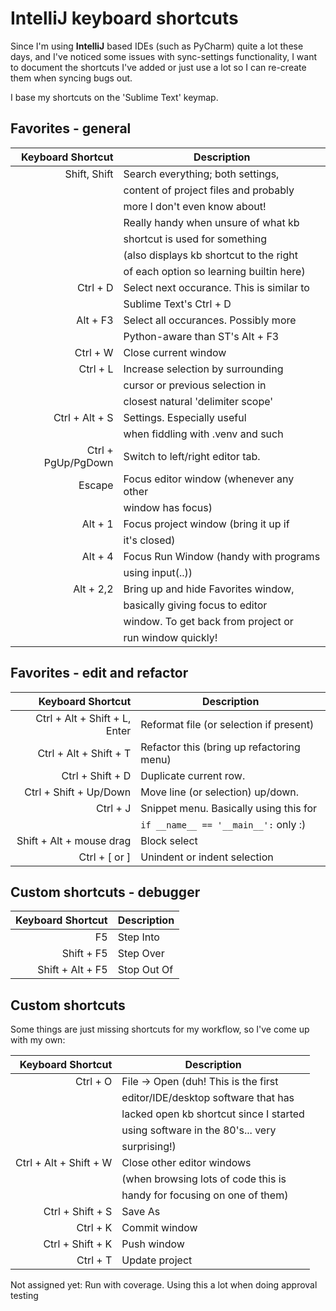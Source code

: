 IntelliJ keyboard shortcuts
===========================

Since I'm using __IntelliJ__ based IDEs (such as PyCharm) quite a lot these days, and I've noticed some issues with sync-settings functionality, I want to document the shortcuts I've added or just use a lot so I can re-create them when syncing bugs out.

I base my shortcuts on the 'Sublime Text' keymap.


Favorites - general
-------------------

|    Keyboard Shortcut           |     Description                             |
|-------------------------------:|---------------------------------------------|
|                   Shift, Shift | Search everything; both settings,           |
|                                | content of project files and probably       |
|                                | more I don't even know about!               |
|                                | Really handy when unsure of what kb         |
|                                | shortcut is used for something              |
|                                | (also displays kb shortcut to the right     |
|                                | of each option so learning builtin here)    |
|                       Ctrl + D | Select next occurance. This is similar to   |
|                                | Sublime Text's Ctrl + D                     |
|                       Alt + F3 | Select all occurances. Possibly more        |
|                                | Python-aware than ST's Alt + F3             |
|                       Ctrl + W | Close current window                        |
|                       Ctrl + L | Increase selection by surrounding           |
|                                | cursor or previous selection in             |
|                                | closest natural 'delimiter scope'           |
|                 Ctrl + Alt + S | Settings. Especially useful                 |
|                                | when fiddling with .venv and such           |
|             Ctrl + PgUp/PgDown | Switch to left/right editor tab.            |
|                         Escape | Focus editor window (whenever any other     |
|                                | window has focus)                           |
|                        Alt + 1 | Focus project window (bring it up if        |
|                                | it's closed)                                |
|                        Alt + 4 | Focus Run Window (handy with programs       |
|                                | using input(..))                            |
|                      Alt + 2,2 | Bring up and hide Favorites window,         |
|                                | basically giving focus to editor            |
|                                | window. To get back from project or         |
|                                | run window quickly!                         |

 
Favorites - edit and refactor
-----------------------------

|    Keyboard Shortcut           |     Description                             |
|-------------------------------:|---------------------------------------------|
| Ctrl + Alt + Shift + L, Enter  |   Reformat file (or selection if present)   |
| Ctrl + Alt + Shift + T         |   Refactor this (bring up refactoring menu) |
| Ctrl + Shift + D               |   Duplicate current row.                    |
| Ctrl + Shift + Up/Down         |   Move line (or selection) up/down.         |
| Ctrl + J                       |   Snippet menu. Basically using this for    |
|                                |   `if __name__ == '__main__':` only :)      |
| Shift + Alt + mouse drag       |   Block select                              |
| Ctrl + \[ or \]                |   Unindent or indent selection              |


Custom shortcuts - debugger
---------------------------

|    Keyboard Shortcut           |     Description                             |
|-------------------------------:|---------------------------------------------|
|                             F5 | Step Into                                   |
|                     Shift + F5 | Step Over                                   |
|               Shift + Alt + F5 | Stop Out Of                                 |

Custom shortcuts
----------------
Some things are just missing shortcuts for my workflow, so I've come up with my own:


|    Keyboard Shortcut           |     Description                             |
|-------------------------------:|---------------------------------------------|
|                       Ctrl + O | File -> Open (duh! This is the first        |
|                                | editor/IDE/desktop software that has        |
|                                | lacked open kb shortcut since I started     |
|                                | using software in the 80's... very          |
|                                | surprising!)                                |
|         Ctrl + Alt + Shift + W | Close other editor windows                  |
|                                | (when browsing lots of code this is         |
|                                | handy for focusing on one of them)          |
|               Ctrl + Shift + S | Save As                                     |
|                       Ctrl + K | Commit window                               |
|               Ctrl + Shift + K | Push window                                 |
|                       Ctrl + T | Update project                              |


Not assigned yet: Run with coverage. Using this a lot when doing approval testing


